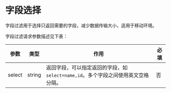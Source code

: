# 字段选择

字段过滤用于选择只返回需要的字段，减少数据传输大小，适用于移动环境。

字段过滤请求参数描述见下表：

| 参数 | 类型 | 作用 | 必填 |
| --- | --- | --- | --- |
| select | string | 返回字段，可以指定返回的字段，如 `select=name,id`。多个字段之间使用英文空格分隔。 | 否